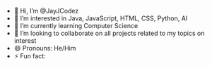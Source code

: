 - 👋 Hi, I’m @JayJCodez
- 👀 I’m interested in Java, JavaScript, HTML, CSS, Python, AI
- 🌱 I’m currently learning Computer Science
- 💞️ I’m looking to collaborate on all projects related to my topics on interest 
- 😄 Pronouns: He/Him
- ⚡ Fun fact: 

<!---
JayJCodez/JayJCodez is a ✨ special ✨ repository because its `README.md` (this file) appears on your GitHub profile.
You can click the Preview link to take a look at your changes.
--->
